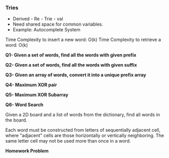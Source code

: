 ### Tries


- Derived - Re - Trie - val
- Need shared space for common variables. 
- Example: Autocomplete System

Time Complexity to insert a new word: O(k)
Time Complexity to retrieve a word: O(k)


**Q1- Given a set of words, find all the words with given prefix**

**Q2- Given a set of words, find all the words with given suffix**

**Q3- Given an array of words, convert it into a unique prefix array**

**Q4- Maximum XOR pair**

**Q5- Maximum XOR Subarray**

**Q6- Word Search**

Given a 2D board and a list of words from the dictionary, find all words in the board.

Each word must be constructed from letters of sequentially adjacent cell, where "adjacent" cells are those horizontally or vertically neighboring. The same letter cell may not be used more than once in a word.

 **Homework Problem**
 
 
